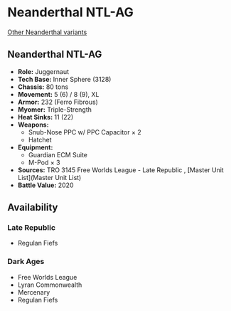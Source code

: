 # Neanderthal NTL-AG 

[Other Neanderthal variants](../neanderthal.md) 

## Neanderthal NTL-AG 

- **Role:** Juggernaut 
- **Tech Base:** Inner Sphere (3128) 
- **Chassis:** 80 tons 
- **Movement:** 5 (6) / 8 (9), XL 
- **Armor:** 232 (Ferro Fibrous) 
- **Myomer:** Triple-Strength 
- **Heat Sinks:** 11 (22) 
- **Weapons:** 
  - Snub-Nose PPC w/ PPC Capacitor × 2 
  - Hatchet 
- **Equipment:** 
  - Guardian ECM Suite 
  - M-Pod × 3 
- **Sources:** TRO 3145 Free Worlds League - Late Republic , [Master Unit List](Master Unit List) 
- **Battle Value:** 2020 

## Availability 

### Late Republic 

- Regulan Fiefs 

### Dark Ages 

- Free Worlds League 
- Lyran Commonwealth 
- Mercenary 
- Regulan Fiefs 

